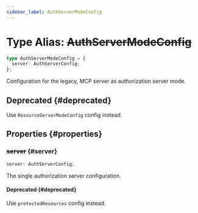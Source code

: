 ```yaml
---
sidebar_label: AuthServerModeConfig
---
```


# Type Alias: ~~AuthServerModeConfig~~

```ts
type AuthServerModeConfig = {
  server: AuthServerConfig;
};
```

Configuration for the legacy, MCP server as authorization server mode.

## Deprecated {#deprecated}

Use `ResourceServerModeConfig` config instead.

## Properties {#properties}

### ~~server~~ {#server}

```ts
server: AuthServerConfig;
```

The single authorization server configuration.

#### Deprecated {#deprecated}

Use `protectedResources` config instead.
